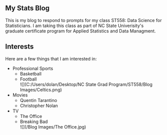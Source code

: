 ## My Stats Blog
This is my blog to respond to prompts for my class ST558: Data Science for Statisticians. I am taking this class as part of NC State Univerisity's graduate certificate program for Applied Statistics and Data Managment.

## Interests
Here are a few things that I am interested in:
* Professional Sports  
    + Basketball  
    + Football  
![](C:/Users/dolan/Desktop/NC State Grad Program/ST558/Blog Images/Celtics.png) 
* Movies  
    + Quentin Tarantino  
    + Christopher Nolan  
* TV  
    + The Office  
    + Breaking Bad  
![](/Blog Images/The Office.jpg)  

 
